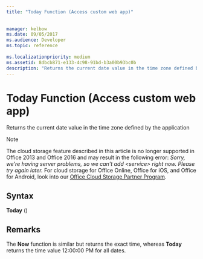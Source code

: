 ```yaml
---
title: "Today Function (Access custom web app)"
 
 
manager: kelbow
ms.date: 09/05/2017
ms.audience: Developer
ms.topic: reference
  
ms.localizationpriority: medium
ms.assetid: 8dbcb871-e133-4c98-91bd-b3a00b93bc0b
description: "Returns the current date value in the time zone defined by the application"
---
```


# Today Function (Access custom web app)

Returns the current date value in the time zone defined by the application
  
> [!NOTE]
> The cloud storage feature described in this article is no longer supported in Office 2013 and Office 2016 and may result in the following error:
> *Sorry, we're having server problems, so we can't add \<service\> right now. Please try again later.*
> For cloud storage for Office Online, Office for iOS, and Office for Android, look into our [Office Cloud Storage Partner Program](https://dev.office.com/programs/officecloudstorage).
  
## Syntax

 **Today** ()
  
## Remarks

The **Now** function is similar but returns the exact time, whereas **Today** returns the time value 12:00:00 PM for all dates.
  